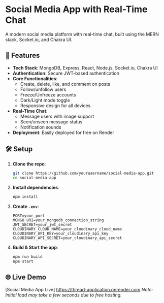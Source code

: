 # Social Media App with Real-Time Chat

A modern social media platform with real-time chat, built using the MERN stack, Socket.io, and Chakra UI.

## 🚀 Features

- **Tech Stack**: MongoDB, Express, React, Node.js, Socket.io, Chakra UI
- **Authentication**: Secure JWT-based authentication
- **Core Functionalities**:
  - Create, delete, like, and comment on posts
  - Follow/unfollow users
  - Freeze/Unfreeze accounts
  - Dark/Light mode toggle
  - Responsive design for all devices
- **Real-Time Chat**:
  - Message users with image support
  - Seen/unseen message status
  - Notification sounds
- **Deployment**: Easily deployed for free on Render

## 🛠️ Setup

1. **Clone the repo**:
   ```bash
   git clone https://github.com/yourusername/social-media-app.git
   cd social-media-app
   ```

2. **Install dependencies**:
   ```bash
   npm install
   ```

3. **Create `.env`**:
   ```env
   PORT=your_port
   MONGO_URI=your_mongodb_connection_string
   JWT_SECRET=your_jwt_secret
   CLOUDINARY_CLOUD_NAME=your_cloudinary_cloud_name
   CLOUDINARY_API_KEY=your_cloudinary_api_key
   CLOUDINARY_API_SECRET=your_cloudinary_api_secret
   ```

4. **Build & Start the app**:
   ```bash
   npm run build
   npm start
   ```

## 🌐 Live Demo

[Social Media App Live] https://thread-application.onrender.com
*Note: Initial load may take a few seconds due to free hosting.*
